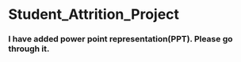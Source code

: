 # Student_Attrition_Project
### I have added power point representation(PPT). Please go through it.
